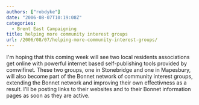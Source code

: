 ```yaml
---
authors: ["robdyke"]
date: "2006-08-07T10:19:08Z"
categories:
  - Brent East Campaigning
title: helping more community interest groups
url: /2006/08/07/helping-more-community-interest-groups/
---
```

I'm hoping that this coming week will see two local residents associations get online with powerful internet based self-publishing tools provided by comwifinet. These two groups, one in Stonebridge and one in Mapesbury, will also become part of the Bonnet network of community interest groups, extending the Bonnet network and improving their own effectivness as a result. I'll be posting links to their websites and to their Bonnet information pages as soon as they are active.